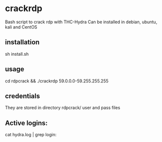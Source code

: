 # crackrdp
Bash script to crack rdp with THC-Hydra
Can be installed in debian, ubuntu, kali and CentOS

## installation
sh install.sh
## usage
cd rdpcrack && ./crackrdp 59.0.0.0-59.255.255.255
## credentials
They are stored in directory rdpcrack/ user and pass files
## Active logins:

cat hydra.log | grep login:
